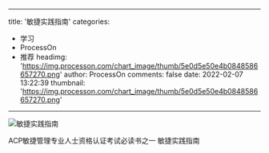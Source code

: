 
---
title: '敏捷实践指南'
categories: 
 - 学习
 - ProcessOn
 - 推荐
headimg: 'https://img.processon.com/chart_image/thumb/5e0d5e50e4b0848586657270.png'
author: ProcessOn
comments: false
date: 2022-02-07 13:22:39
thumbnail: 'https://img.processon.com/chart_image/thumb/5e0d5e50e4b0848586657270.png'
---

<div>   
<img class="thumb" alt="敏捷实践指南" src="https://img.processon.com/chart_image/thumb/5e0d5e50e4b0848586657270.png" referrerpolicy="no-referrer">
<p>ACP敏捷管理专业人士资格认证考试必读书之一 敏捷实践指南</p>  
</div>
            